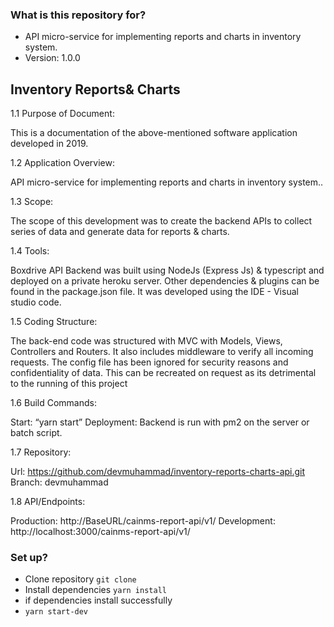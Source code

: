 

### What is this repository for? ###

* API micro-service for implementing reports and charts in inventory system.
* Version: 1.0.0

## Inventory Reports& Charts


1.1 Purpose of Document:

This is a documentation of the above-mentioned software application developed in 2019.

1.2 Application Overview:

API micro-service for implementing reports and charts in inventory system..

1.3 Scope:

The scope of this development was to create the backend APIs to collect series of data and generate data for reports & charts. 

1.4 Tools:

Boxdrive API Backend was built using NodeJs (Express Js) & typescript and deployed on a private heroku server. Other dependencies & plugins can be found in the package.json file. It was developed using the IDE - Visual studio code.

1.5 Coding Structure:

The back-end code was structured with MVC with Models, Views, Controllers and Routers. It also includes middleware to verify all incoming requests. The config file has been ignored for security reasons and confidentiality of data. This can be recreated on request as its detrimental to the running of this project

1.6 Build Commands:

Start: “yarn start” 
Deployment: Backend is run with pm2 on the server or batch script.

1.7 Repository:

Url: https://github.com/devmuhammad/inventory-reports-charts-api.git 
Branch: devmuhammad

1.8 API/Endpoints:

Production: http://BaseURL/cainms-report-api/v1/ Development: http://localhost:3000/cainms-report-api/v1/


### Set up? ###

* Clone repository ```git clone```
* Install dependencies ```yarn install```
* if dependencies install successfully
* ```yarn start-dev```
